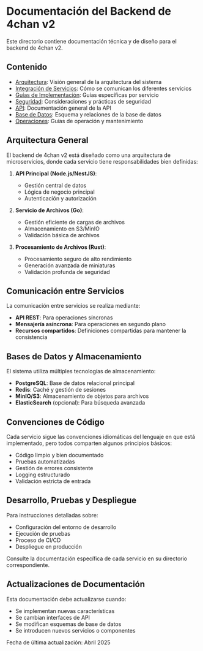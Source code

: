 # Documentación del Backend de 4chan v2

Este directorio contiene documentación técnica y de diseño para el backend de 4chan v2.

## Contenido

- [Arquitectura](architecture.md): Visión general de la arquitectura del sistema
- [Integración de Servicios](service-integration.md): Cómo se comunican los diferentes servicios
- [Guías de Implementación](implementation-guides/): Guías específicas por servicio
- [Seguridad](security.md): Consideraciones y prácticas de seguridad
- [API](api.md): Documentación general de la API
- [Base de Datos](database.md): Esquema y relaciones de la base de datos
- [Operaciones](operations.md): Guías de operación y mantenimiento

## Arquitectura General

El backend de 4chan v2 está diseñado como una arquitectura de microservicios, donde cada servicio tiene responsabilidades bien definidas:

1. **API Principal (Node.js/NestJS)**:
   - Gestión central de datos
   - Lógica de negocio principal
   - Autenticación y autorización

2. **Servicio de Archivos (Go)**:
   - Gestión eficiente de cargas de archivos
   - Almacenamiento en S3/MinIO
   - Validación básica de archivos

3. **Procesamiento de Archivos (Rust)**:
   - Procesamiento seguro de alto rendimiento
   - Generación avanzada de miniaturas
   - Validación profunda de seguridad

## Comunicación entre Servicios

La comunicación entre servicios se realiza mediante:

- **API REST**: Para operaciones síncronas
- **Mensajería asíncrona**: Para operaciones en segundo plano
- **Recursos compartidos**: Definiciones compartidas para mantener la consistencia

## Bases de Datos y Almacenamiento

El sistema utiliza múltiples tecnologías de almacenamiento:

- **PostgreSQL**: Base de datos relacional principal
- **Redis**: Caché y gestión de sesiones
- **MinIO/S3**: Almacenamiento de objetos para archivos
- **ElasticSearch** (opcional): Para búsqueda avanzada

## Convenciones de Código

Cada servicio sigue las convenciones idiomáticas del lenguaje en que está implementado, pero todos comparten algunos principios básicos:

- Código limpio y bien documentado
- Pruebas automatizadas
- Gestión de errores consistente
- Logging estructurado
- Validación estricta de entrada

## Desarrollo, Pruebas y Despliegue

Para instrucciones detalladas sobre:
- Configuración del entorno de desarrollo
- Ejecución de pruebas
- Proceso de CI/CD
- Despliegue en producción

Consulte la documentación específica de cada servicio en su directorio correspondiente.

## Actualizaciones de Documentación

Esta documentación debe actualizarse cuando:
- Se implementan nuevas características
- Se cambian interfaces de API
- Se modifican esquemas de base de datos
- Se introducen nuevos servicios o componentes

Fecha de última actualización: Abril 2025